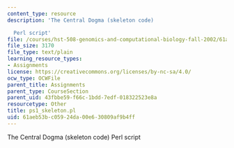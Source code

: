 ```yaml
---
content_type: resource
description: 'The Central Dogma (skeleton code)

  Perl script'
file: /courses/hst-508-genomics-and-computational-biology-fall-2002/61aeb53bc05924da00e630809af9b4ff_ps1_skeleton.pl
file_size: 3170
file_type: text/plain
learning_resource_types:
- Assignments
license: https://creativecommons.org/licenses/by-nc-sa/4.0/
ocw_type: OCWFile
parent_title: Assignments
parent_type: CourseSection
parent_uid: 43fbbe59-f66c-1bdd-7edf-018322523e8a
resourcetype: Other
title: ps1_skeleton.pl
uid: 61aeb53b-c059-24da-00e6-30809af9b4ff
---
```

The Central Dogma (skeleton code)
Perl script